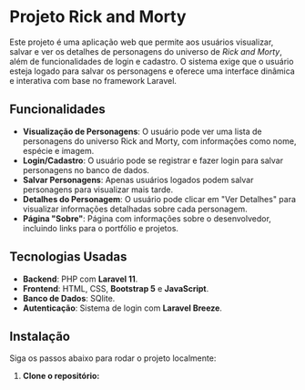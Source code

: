 # Projeto Rick and Morty

Este projeto é uma aplicação web que permite aos usuários visualizar, salvar e ver os detalhes de personagens do universo de *Rick and Morty*, além de funcionalidades de login e cadastro. O sistema exige que o usuário esteja logado para salvar os personagens e oferece uma interface dinâmica e interativa com base no framework Laravel.

## Funcionalidades

- **Visualização de Personagens**: O usuário pode ver uma lista de personagens do universo Rick and Morty, com informações como nome, espécie e imagem.
- **Login/Cadastro**: O usuário pode se registrar e fazer login para salvar personagens no banco de dados.
- **Salvar Personagens**: Apenas usuários logados podem salvar personagens para visualizar mais tarde.
- **Detalhes do Personagem**: O usuário pode clicar em "Ver Detalhes" para visualizar informações detalhadas sobre cada personagem.
- **Página "Sobre"**: Página com informações sobre o desenvolvedor, incluindo links para o portfólio e projetos.

## Tecnologias Usadas

- **Backend**: PHP com **Laravel 11**.
- **Frontend**: HTML, CSS, **Bootstrap 5** e **JavaScript**.
- **Banco de Dados**: SQlite.
- **Autenticação**: Sistema de login com **Laravel Breeze**.

## Instalação

Siga os passos abaixo para rodar o projeto localmente:

1. **Clone o repositório:**
